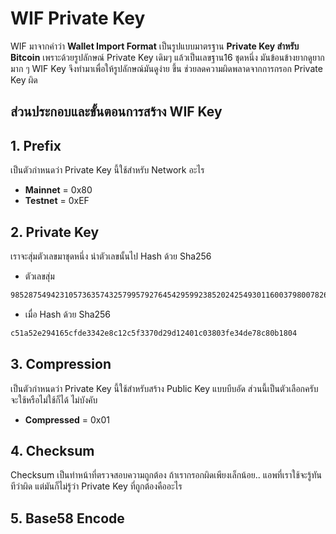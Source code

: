 # WIF Private Key

WIF มาจากคำว่า **Wallet Import Format** เป็นรูปแบบมาตรฐาน **Private Key สำหรับ Bitcoin** เพราะด้วยรูปลักษณ์ Private Key เดิมๆ แล้วเป็นเลขฐาน16 ชุดหนึ่ง มันข้อนข้างยากดูยากมาก ๆ WIF Key จึงทำมาเพื่อให้รูปลักษณ์มันดูง่าย ขึ้น ช่วยลดความผิดพลาดจากการกรอก Private Key ผิด


## ส่วนประกอบและขั้นตอนการสร้าง WIF Key

## 1. Prefix

เป็นตัวกำหนดว่า Private Key นี้ใช้สำหรับ Network อะไร
- **Mainnet** = 0x80
- **Testnet** = 0xEF

## 2. Private Key 
เราจะสุ่มตัวเลขมาชุดหนึ่ง นำตัวเลขนั้นไป Hash ด้วย Sha256
- ตัวเลขสุ่ม
```sh
98528754942310573635743257995792764542959923852024254930116003798007826807869
```
- เมื่อ Hash ด้วย Sha256
```sh
c51a52e294165cfde3342e8c12c5f3370d29d12401c03803fe34de78c80b1804
```
## 3. Compression
เป็นตัวกำหนดว่า Private Key นี้ใช้สำหรับสร้าง Public Key แบบบีบอัด ส่วนนี้เป็นตัวเลือกครับ จะใช้หรือไม่ใช้ก็ได้ ไม่บังคับ
- **Compressed** = 0x01

## 4. Checksum
Checksum เป็นทำหน้าที่ตรวจสอบความถูกต้อง ถ้าเรากรอกผิดเพียงเล็กน้อย.. แอพที่เราใช้จะรู้ทันทีว่าผิด แต่มันก็ไม่รู้ว่า Private Key ที่ถูกต้องคืออะไร




## 5. Base58 Encode
